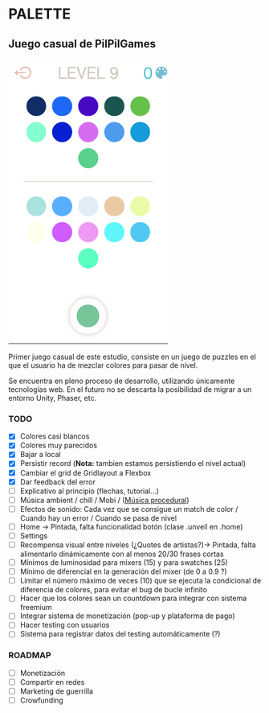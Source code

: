 # PALETTE

## Juego casual de **PilPilGames**

![Screenshoot](./screenshoot.png)

Primer juego casual de este estudio, consiste en un juego de puzzles en el que el usuario ha de mezclar colores para pasar de nivel.

Se encuentra en pleno proceso de desarrollo, utilizando únicamente tecnologías web. En el futuro no se descarta la posibilidad de migrar a un entorno Unity, Phaser, etc.

### TODO

- [x] Colores casi blancos
- [x] Colores muy parecidos
- [x] Bajar a local
- [x] Persistir record (**Nota:** tambien estamos persistiendo el nivel actual)
- [x] Cambiar el grid de Gridlayout a Flexbox
- [x] Dar feedback del error
- [ ] Explicativo al principio (flechas, tutorial...)
- [ ] Música ambient / chill / Mobi / ([Música procedural](https://github.com/Tonejs/Tone.js/))
- [ ] Efectos de sonido: Cada vez que se consigue un match de color / Cuando hay un error / Cuando se pasa de nivel
- [ ] Home -> Pintada, falta funcionalidad botón (clase .unveil en .home)
- [ ] Settings
- [ ] Recompensa visual entre niveles (¿Quotes de artistas?)-> Pintada, falta alimentarlo dinámicamente con al menos 20/30 frases cortas
- [ ] Mínimos de luminosidad para mixers (15) y para swatches (25)
- [ ] Mínimo de diferencial en la generación del mixer (de 0 a 0.9 ?)
- [ ] Limitar el número máximo de veces (10) que se ejecuta la condicional de diferencia de colores, para evitar el bug de bucle infinito
- [ ] Hacer que los colores sean un countdown para integrar con sistema freemium
- [ ] Integrar sistema de monetización (pop-up y plataforma de pago)
- [ ] Hacer testing con usuarios
- [ ] Sistema para registrar datos del testing automáticamente (?)

### ROADMAP
- [ ] Monetización
- [ ] Compartir en redes
- [ ] Marketing de guerrilla
- [ ] Crowfunding
